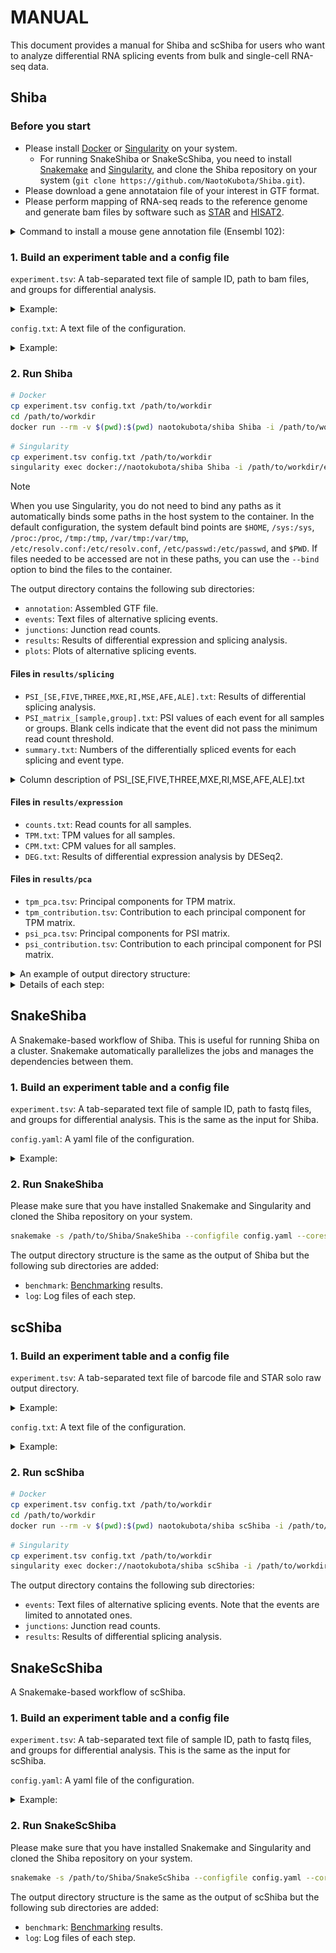 # MANUAL

This document provides a manual for Shiba and scShiba for users who want to analyze differential RNA splicing events from bulk and single-cell RNA-seq data.

## Shiba

### Before you start

- Please install [Docker](https://docs.docker.com/get-docker/) or [Singularity](https://sylabs.io/guides/3.7/user-guide/quick_start.html) on your system.
  - For running SnakeShiba or SnakeScShiba, you need to install [Snakemake](https://snakemake.readthedocs.io/en/stable/) and [Singularity](https://sylabs.io/guides/3.7/user-guide/quick_start.html), and clone the Shiba repository on your system (`git clone https://github.com/NaotoKubota/Shiba.git`).
- Please download a gene annotataion file of your interest in GTF format.
- Please perform mapping of RNA-seq reads to the reference genome and generate bam files by software such as [STAR](https://github.com/alexdobin/STAR) and [HISAT2](https://daehwankimlab.github.io/hisat2/).

<details>

<summary>Command to install a mouse gene annotation file (Ensembl 102):</summary>

```bash
wget https://ftp.ensembl.org/pub/release-102/gtf/mus_musculus/Mus_musculus.GRCm38.102.gtf.gz
gzip -d Mus_musculus.GRCm38.102.gtf.gz
```

</details>

### 1. Build an experiment table and a config file

`experiment.tsv`: A tab-separated text file of sample ID, path to bam files, and groups for differential analysis.

<details>

<summary>Example:</summary>

```bash
sample<tab>bam<tab>group
sample_1<tab>/path/to/workdir/bam/sample_1.bam<tab>Ref
sample_2<tab>/path/to/workdir/bam/sample_2.bam<tab>Ref
sample_3<tab>/path/to/workdir/bam/sample_3.bam<tab>Ref
sample_4<tab>/path/to/workdir/bam/sample_4.bam<tab>Alt
sample_5<tab>/path/to/workdir/bam/sample_5.bam<tab>Alt
sample_6<tab>/path/to/workdir/bam/sample_6.bam<tab>Alt
```

Please put bam files with their index files (`.bai`) in the `path/to/workdir/bam` directory and replace `<tab>` with a tab character.

</details>

<p></p>

`config.txt`: A text file of the configuration.

<details>

<summary>Example:</summary>

```bash
##############################
### Config file for Shiba ####
##############################

## General

# Number of processors to use
NUM_PROCESS=16
# Reference GTF file
GTF=/path/to/workdir/Mus_musculus.GRCm38.102.gtf
# Output directory
OUTPUT=/path/to/workdir/output
# Detect unannotated splicing events
UNANNOTATED=true

## Step3: bam2junc.sh

# Minimum anchor length for extracting exon-exon junction reads
MINIMUM_ANCHOR_LENGTH=6
# Minimum intron size for extracting exon-exon junction reads
MINIMUM_INTRON_SIZE=70
# Minimum intron size for extracting exon-exon junction reads
MAXIMUM_INTRON_SIZE=500000
# Strand specificity of RNA library preparation for extracting exon-exon junction reads
STRAND=XS

## Step4: psi.py

# Just calculate PSI for each sample, not perform statistical tests
ONLY_PSI=false
# Just calculate PSI for each group, not perform statistical tests
ONLY_PSI_GROUP=false
# FDR for DSE detection
FDR=0.05
# Miminum PSI change for DSE detection
DELTA_PSI=0.1
# Reference group for DSE detection
REFERENCE_GROUP=Ref
# Alternative group for DSE detection
ALTERNATIVE_GROUP=Alt
# Minumum value of total reads for each junction
MINIMUM_READS=10
# Print PSI for individual samples to output files
INDIVIDUAL_PSI=true
# Perform Welch's t-test between reference and Alternative group
TTEST=true

## Skip steps

SKIP_STEP1=false # bam2gtf.sh
SKIP_STEP2=false # gtf2event.py
SKIP_STEP3=false # bam2junc.sh
SKIP_STEP4=false # psi.py
SKIP_STEP5=false # expression.sh
SKIP_STEP6=false # pca.py
SKIP_STEP7=false # plots.py
```

You can skip some steps by setting `SKIP_STEP*` to `true`.

</details>

### 2. Run Shiba

```bash
# Docker
cp experiment.tsv config.txt /path/to/workdir
cd /path/to/workdir
docker run --rm -v $(pwd):$(pwd) naotokubota/shiba Shiba -i /path/to/workdir/experiment.tsv -c /path/to/workdir/config.txt
```

```bash
# Singularity
cp experiment.tsv config.txt /path/to/workdir
singularity exec docker://naotokubota/shiba Shiba -i /path/to/workdir/experiment.tsv -c /path/to/workdir/config.txt
```

> [!NOTE]
> When you use Singularity, you do not need to bind any paths as it automatically binds some paths in the host system to the container. In the default configuration, the system default bind points are `$HOME`, `/sys:/sys`, `/proc:/proc`, `/tmp:/tmp`, `/var/tmp:/var/tmp`, `/etc/resolv.conf:/etc/resolv.conf`, `/etc/passwd:/etc/passwd`, and `$PWD`. If files needed to be accessed are not in these paths, you can use the `--bind` option to bind the files to the container.

The output directory contains the following sub directories:

- `annotation`: Assembled GTF file.
- `events`: Text files of alternative splicing events.
- `junctions`: Junction read counts.
- `results`: Results of differential expression and splicing analysis.
- `plots`: Plots of alternative splicing events.

#### Files in `results/splicing`

- `PSI_[SE,FIVE,THREE,MXE,RI,MSE,AFE,ALE].txt`: Results of differential splicing analysis.
- `PSI_matrix_[sample,group].txt`: PSI values of each event for all samples or groups. Blank cells indicate that the event did not pass the minimum read count threshold.
- `summary.txt`: Numbers of the differentially spliced events for each splicing and event type.

<details>

<summary>Column description of PSI_[SE,FIVE,THREE,MXE,RI,MSE,AFE,ALE].txt</summary>

##### Common across all files

- **event_id**: ID of the event.
- **pos_id**: Positional ID of the event. This is useful for comparing the same event across different Shiba runs.
- **strand**: Strand of the event (*+* or *-*).
- **gene_id**: Gene ID.
- **gene_name**: Gene name.
- **label**: Label of the event type (*annotated* or *unannotated*).
- **ref_PSI**: PSI of the reference group.
- **alt_PSI**: PSI of the alternative group.
- **dPSI**: Delta PSI (Alt_PSI - Ref_PSI).
- **q**: *P*-value of Fisher's exact test adjusted by the Benjamini-Hochberg method.
- **Diff events**: Flag of if the event is differentially spliced between the reference and alternative groups (*Yes* or *No*).

##### For `PSI_SE.txt` (Skipped exon)

<img src="../img/SE.png" width=50%>

- **exon**: Genomic coordinates of the skipped exon.
- **intron_a**: Genomic coordinates of the left-side inclusive intron of the skipped exon.
- **intron_b**: Genomic coordinates of the right-side inclusive intron of the skipped exon.
- **intron_c**: Genomic coordinates of the exclusive intron of the skipped exon.
- **ref_junction_a**: Junction read counts of the left-side inclusive intron of the skipped exon in the reference group.
- **ref_junction_b**: Junction read counts of the right-side inclusive intron of the skipped exon in the reference group.
- **ref_junction_c**: Junction read counts of the exclusive intron of the skipped exon in the reference group.
- **alt_junction_a**: Junction read counts of the left-side inclusive intron of the skipped exon in the alternative group.
- **alt_junction_b**: Junction read counts of the right-side inclusive intron of the skipped exon in the alternative group.
- **alt_junction_c**: Junction read counts of the exclusive intron of the skipped exon in the alternative group.
- **OR_junction_a**: Odds ratio comparing junction read counts of the left-side inclusive intron to those of the exclusive intron, reference group against alternative group.
- **p_junction_a**: *P*-value of Fisher's exact test for the junction read counts of the left-side inclusive intron to those of the exclusive intron, reference group against alternative group.
- **OR_junction_b**: Odds ratio comparing junction read counts of the right-side inclusive intron to those of the exclusive intron, reference group against alternative group.
- **p_junction_b**: *P*-value of Fisher's exact test for the junction read counts of the right-side inclusive intron to those of the exclusive intron, reference group against alternative group.
- **p_maximum**: Greater of the two *P*-values of Fisher's exact tests.

##### For `PSI_FIVE.txt` (Alternative 5' splice site) and `PSI_THREE.txt` (Alternative 3' splice site)

<img src="../img/FIVE_THREE.png" width=50%>

- **exon_a**: Genomic coordinates of the longer exon using more internal splice site.
- **exon_b**: Genomic coordinates of the shorter exon using less internal splice site.
- **intron_a**: Genomic coordinates of the intron associated with the longer exon.
- **intron_b**: Genomic coordinates of the intron associated with the shorter exon.
- **ref_junction_a**: Junction read counts of the intron associated with the longer exon in the reference group.
- **ref_junction_b**: Junction read counts of the intron associated with the shorter exon in the reference group.
- **alt_junction_a**: Junction read counts of the intron associated with the longer exon in the alternative group.
- **alt_junction_b**: Junction read counts of the intron associated with the shorter exon in the alternative group.
- **OR**: Odds ratio comparing junction read counts of the intron associated with the longer exon to those of the intron associated with the shorter exon, reference group against alternative group.
- **p**: *P*-value of Fisher's exact test for the junction read counts of the intron associated with the longer exon to those of the intron associated with the shorter exon, reference group against alternative group.

##### For `PSI_MXE.txt` (Mutually exclusive exons)

<img src="../img/MXE.png" width=50%>


- **exon_a**: Genomic coordinates of the left-side mutually exclusive exon.
- **exon_b**: Genomic coordinates of the right-side mutually exclusive exon.
- **intron_a1**: Genomic coordinates of the left-side inclusive intron of the left-side mutually exclusive exon.
- **intron_a2**: Genomic coordinates of the right-side inclusive intron of the left-side mutually exclusive exon.
- **intron_b1**: Genomic coordinates of the left-side inclusive intron of the right-side mutually exclusive exon.
- **intron_b2**: Genomic coordinates of the right-side inclusive intron of the right-side mutually exclusive exon.
- **ref_junction_a1**: Junction read counts of the left-side inclusive intron of the left-side mutually exclusive exon in the reference group.
- **ref_junction_a2**: Junction read counts of the right-side inclusive intron of the left-side mutually exclusive exon in the reference group.
- **ref_junction_b1**: Junction read counts of the left-side inclusive intron of the right-side mutually exclusive exon in the reference group.
- **ref_junction_b2**: Junction read counts of the right-side inclusive intron of the right-side mutually exclusive exon in the reference group.
- **alt_junction_a1**: Junction read counts of the left-side inclusive intron of the left-side mutually exclusive exon in the alternative group.
- **alt_junction_a2**: Junction read counts of the right-side inclusive intron of the left-side mutually exclusive exon in the alternative group.
- **alt_junction_b1**: Junction read counts of the left-side inclusive intron of the right-side mutually exclusive exon in the alternative group.
- **alt_junction_b2**: Junction read counts of the right-side inclusive intron of the right-side mutually exclusive exon in the alternative group.
- **OR_a1b1**: Odds ratio comparing junction read counts of the left-side inclusive intron of the left-side mutually exclusive exon to those of the left-side inclusive intron of the right-side mutually exclusive exon, reference group against alternative group.
- **p_a1b1**: *P*-value of Fisher's exact test for the junction read counts of the left-side inclusive intron of the left-side mutually exclusive exon to those of the left-side inclusive intron of the right-side mutually exclusive exon, reference group against alternative group.
- **OR_a1b2**: Odds ratio comparing junction read counts of the left-side inclusive intron of the left-side mutually exclusive exon to those of the right-side inclusive intron of the right-side mutually exclusive exon, reference group against alternative group.
- **p_a1b2**: Odds ratio comparing junction read counts of the left-side inclusive intron of the left-side mutually exclusive exon to those of the right-side inclusive intron of the right-side mutually exclusive exon, reference group against alternative group.
- **OR_a2b1**: Odds ratio comparing junction read counts of the right-side inclusive intron of the left-side mutually exclusive exon to those of the left-side inclusive intron of the right-side mutually exclusive exon, reference group against alternative group.
- **p_a2b1**: Odds ratio comparing junction read counts of the right-side inclusive intron of the left-side mutually exclusive exon to those of the left-side inclusive intron of the right-side mutually exclusive exon, reference group against alternative group.
- **OR_a2b2**: Odds ratio comparing junction read counts of the right-side inclusive intron of the left-side mutually exclusive exon to those of the right-side inclusive intron of the right-side mutually exclusive exon, reference group against alternative group.
- **p_a2b2**: Odds ratio comparing junction read counts of the right-side inclusive intron of the left-side mutually exclusive exon to those of the right-side inclusive intron of the right-side mutually exclusive exon, reference group against alternative group.
- **p_maximum**: Greater of the four *P*-values of Fisher's exact tests.

##### For `PSI_RI.txt` (Retained intron)

<img src="../img/RI.png" width=50%>

- **exon_a**: Genomic coordinates of the left-side exon.
- **exon_b**: Genomic coordinates of the right-side exon.
- **exon_c**: Genomic coordinates of the exon containing the retained intron.
- **intron_a**: Genomic coordinates of the retained intron.
- **ref_junction_a_start**: The left-side exon-intron junction read counts of the retained intron in the reference group.
- **ref_junction_a_end**: The right-side exon-intron junction read counts of the retained intron in the reference group.
- **alt_junction_a_start**: The left-side exon-intron junction read counts of the retained intron in the alternative group.
- **alt_junction_a_end**: The right-side exon-intron junction read counts of the retained intron in the alternative group.
- **OR_junction_a_start**: Odds ratio comparing the left-side exon-intron junction read counts to the intron junction read counts, reference group against alternative group.
- **p_junction_a_start**: *P*-value of Fisher's exact test for the left-side exon-intron junction read counts to the intron junction read counts, reference group against alternative group.
- **OR_junction_a_end**: Odds ratio comparing the right-side exon-intron junction read counts to the intron junction read counts, reference group against alternative group.
- **p_junction_a_end**: *P*-value of Fisher's exact test for the right-side exon-intron junction read counts to the intron junction read counts, reference group against alternative group.
- **p_maximum**: Greater of the two *P*-values of Fisher's exact tests.

##### For `PSI_MSE.txt` (Multiple skipped exons)

<img src="../img/MSE.png" width=70%>

- **mse_n**: Number of skipped exons.
- **exon**: Genomic coordinates of the skipped exons, separated by semi-colons from the left to the right (e.g., `chr12:76067371-76067473;chr12:76068909-76068994`).
- **intron**: Genomic coordinates of the associated introns of the skipped exons, separated by semi-colons from the left to the right and the last one is the exclusive intron (e.g., `chr12:76060279-76067371;chr12:76068994-76074203;chr12:76060279-76074203`).
- **ref_junction**: Junction read counts of the associated introns of the skipped exons in the reference group, separated by semi-colons from the left to the right and the last one is the exclusive intron (e.g., `5899;4581;94`).
- **alt_junction**: Junction read counts of the associated introns of the skipped exons in the alternative group, separated by semi-colons from the left to the right and the last one is the exclusive intron (e.g., `3856;3243;610`).
- **OR_junction**: Odds ratio comparing junction read counts of the associated inclusive introns of the skipped exons to those of the exclusive intron, reference group against alternative group, separated by semi-colons from the left to the right (e.g., `9.927579014743532;9.166748676363493`).
- **p_juntion**: *P*-value of Fisher's exact test for the junction read counts of the associated inclusive introns of the skipped exons to those of the exclusive intron, reference group against alternative group, separated by semi-colons from the left to the right (e.g., `1.1031362512301498e-138;2.0130937584324167e-126`).

##### For `PSI_AFE.txt` (Alternative first exon) and `PSI_ALE.txt` (Alternative last exon)

<img src="../img/AFE_ALE.png" width=50%>

- **exon_a**: Genomic coordinates of the distal exon.
- **exon_b**: Genomic coordinates of the proximal exon.
- **intron_a**: Genomic coordinates of the intron associated with the distal exon.
- **intron_b**: Genomic coordinates of the intron associated with the proximal exon.
- **ref_junction_a**: Junction read counts of the intron associated with the distal exon in the reference group.
- **ref_junction_b**: Junction read counts of the intron associated with the proximal exon in the reference group.
- **alt_junction_a**: Junction read counts of the intron associated with the distal exon in the alternative group.
- **alt_junction_b**: Junction read counts of the intron associated with the proximal exon in the alternative group.
- **OR**: Odds ratio comparing junction read counts of the intron associated with the distal exon to those of the intron associated with the proximal exon, reference group against alternative group.
- **p**: *P*-value of Fisher's exact test for the junction read counts of the intron associated with the distal exon to those of the intron associated with the proximal exon, reference group against alternative group.

##### when `ttest` is `true`

- \<sample\>_PSI: PSI of the sample. Blank cells indicate that the event did not pass the minimum read count threshold.
- p_ttest: *P*-value of Welch's t-test for the PSI of the reference and alternative groups. Please note that the *P*-value is not adjusted for multiple testing.

</details>

#### Files in `results/expression`

- `counts.txt`: Read counts for all samples.
- `TPM.txt`: TPM values for all samples.
- `CPM.txt`: CPM values for all samples.
- `DEG.txt`: Results of differential expression analysis by DESeq2.

#### Files in `results/pca`

- `tpm_pca.tsv`: Principal components for TPM matrix.
- `tpm_contribution.tsv`: Contribution to each principal component for TPM matrix.
- `psi_pca.tsv`: Principal components for PSI matrix.
- `psi_contribution.tsv`: Contribution to each principal component for PSI matrix.

<details>

<summary>An example of output directory structure:</summary>

```bash
output
├── annotation
│   └── assembled_annotation.gtf
├── events
│   ├── EVENT_AFE.txt
│   ├── EVENT_ALE.txt
│   ├── EVENT_FIVE.txt
│   ├── EVENT_MSE.txt
│   ├── EVENT_MXE.txt
│   ├── EVENT_RI.txt
│   ├── EVENT_SE.txt
│   └── EVENT_THREE.txt
├── junctions
│   ├── junctions.bed
│   └── logs
│       ├── featureCounts.log
│       └── regtools.log
├── plots
│   ├── data
│   │   ├── bar_AFE.html
│   │   ├── bar_ALE.html
│   │   ├── bar_FIVE.html
│   │   ├── bar_MSE.html
│   │   ├── bar_MXE.html
│   │   ├── bar_RI.html
│   │   ├── bar_SE.html
│   │   ├── bar_THREE.html
│   │   ├── pca_PSI.html
│   │   ├── pca_TPM.html
│   │   ├── scatter_AFE.html
│   │   ├── scatter_ALE.html
│   │   ├── scatter_FIVE.html
│   │   ├── scatter_MSE.html
│   │   ├── scatter_MXE.html
│   │   ├── scatter_RI.html
│   │   ├── scatter_SE.html
│   │   ├── scatter_THREE.html
│   │   ├── volcano_AFE.html
│   │   ├── volcano_ALE.html
│   │   ├── volcano_FIVE.html
│   │   ├── volcano_MSE.html
│   │   ├── volcano_MXE.html
│   │   ├── volcano_RI.html
│   │   ├── volcano_SE.html
│   │   └── volcano_THREE.html
│   └── summary.html
├── results
│   ├── expression
│   │   ├── counts.txt
│   │   ├── CPM.txt
│   │   ├── DEG.txt
│   │   ├── logs
│   │   │   ├── DESeq2.log
│   │   │   └── featureCounts.log
│   │   ├── TPM_CPM.xlsx
│   │   └── TPM.txt
│   ├── pca
│   │   ├── psi_contribution.tsv
│   │   ├── psi_pca.tsv
│   │   ├── tpm_contribution.tsv
│   │   └── tpm_pca.tsv
│   └── splicing
│       ├── PSI_AFE.txt
│       ├── PSI_ALE.txt
│       ├── PSI_FIVE.txt
│       ├── PSI_matrix_group.txt
│       ├── PSI_matrix_sample.txt
│       ├── PSI_MSE.txt
│       ├── PSI_MXE.txt
│       ├── PSI_RI.txt
│       ├── PSI_SE.txt
│       ├── PSI_THREE.txt
│       └── summary.txt
└── Shiba.log
```

</details>

<details>

<summary>Details of each step:</summary>

#### Step1: `bam2gtf.sh`

Perform transcript assembly based on mapped reads.

```bash
Usage: bam2gtf.sh -i experiment.tsv -r reference_annotation.gtf -o assembled_annotation.gtf -p [VALUE]

    -h  Display help
    -i  Experiment table
    -r  Reference GTF file
    -o  Assembled GTF file
    -p  Number of processors to use (default: 1)
```

#### Step2: `gtf2event.py`

Make a file of alternative splicing events.

```bash
usage: gtf2event.py [-h] -i GTF [-r REFERENCE_GTF] -o OUTPUT [-p NUM_PROCESS]

Extract alternative splicing events from GTF file

optional arguments:
  -h, --help            show this help message and exit
  -i GTF, --gtf GTF     Input GTF file
  -r REFERENCE_GTF, --reference-gtf REFERENCE_GTF
                        Reference GTF file
  -o OUTPUT, --output OUTPUT
                        Output directory
  -p NUM_PROCESS, --num-process NUM_PROCESS
                        Number of processors to use
```

Example of `event_SE.txt`:

```bash
event_id  pos_id  exon  intron_a  intron_b  intron_c  strand  gene_id  gene_name  label
SE_1  GL456354.1@84521-85111@83560-85765  GL456354.1:84521-85111  GL456354.1:83560-84521  GL456354.1:85111-85765  GL456354.1:83560-85765  -  ENSMUSG00000094337  Gm3286  annotated
SE_2  chr10@100080857-100080940@100080130-100087347  chr10:100080857-100080940  chr10:100080130-100080857  chr10:100080940-100087347  chr10:100080130-100087347  +  ENSMUSG00000019966  Kitl  annotated
SE_3  chr10@100485051-100485125@100478022-100487162  chr10:100485051-100485125  chr10:100478022-100485051  chr10:100485125-100487162  chr10:100478022-100487162  -  ENSMUSG00000036676  Tmtc3  annotated
SE_4  chr10@100485051-100485185@100478022-100487162  chr10:100485051-100485185  chr10:100478022-100485051  chr10:100485185-100487162  chr10:100478022-100487162  -  ENSMUSG00000036676  Tmtc3  annotated
SE_5  chr10@100495641-100495661@100494954-100495823  chr10:100495641-100495661  chr10:100494954-100495641  chr10:100495661-100495823  chr10:100494954-100495823  +  ENSMUSG00000019971  Cep290  annotated
SE_6  chr10@100578315-100578431@100577358-100583914  chr10:100578315-100578431  chr10:100577358-100578315  chr10:100578431-100583914  chr10:100577358-100583914  -  ENSMUSG00000046567  4930430F08Rik  annotated
SE_7  chr10@100582263-100582322@100578431-100583914  chr10:100582263-100582322  chr10:100578431-100582263  chr10:100582322-100583914  chr10:100578431-100583914  -  ENSMUSG00000046567  4930430F08Rik  annotated
SE_8  chr10@100594537-100594656@100592429-100595035  chr10:100594537-100594656  chr10:100592429-100594537  chr10:100594656-100595035  chr10:100592429-100595035  +  ENSMUSG00000056912  1700017N19Rik  annotated
SE_9  chr10@100610596-100610715@100609254-100612429  chr10:100610596-100610715  chr10:100609254-100610596  chr10:100610715-100612429  chr10:100609254-100612429  +  ENSMUSG00000056912  1700017N19Rik  annotated
...
```

#### Step3: `bam2junc.sh`

Make a table of junction read counts.

```bash
Usage: bam2junc.sh -i experiment.tsv -r RI_EVENT.txt -o junctions.bed -p [VALUE] -a [VALUE] -m [VALUE] -M [VALUE] -s [VALUE]

    -h  Display help
    -i  Experiment table
    -r  Intron retention event
    -o  Junction read counts
    -p  Number of processors to use (default: 1)
    -a  Minimum anchor length (default: 8)
    -m  Minimum intron size (default: 70)
    -M  Maximum intron size (default: 500000)
    -s  Strand specificity of RNA library preparation; XS: unstranded, RF: first-strand, FR: second-strand (default: XS)
```

#### Step4: `psi.py`

Calculate PSI and detect differential events.

```bash
usage: psi.py [-h] [-p NUM_PROCESS] [-g GROUP] [-f FDR] [-d PSI] [-r REFERENCE] [-a ALTERNATIVE] [-m MINIMUM_READS] [-i] [-t] [--onlypsi] [--onlypsi-group] [--excel]
              junctions event output

PSI calculation for alternative splicing events

positional arguments:
  junctions             A bed file of Junction read counts generated by bam2junc.sh
  event                 Directory that contains text files of alternative splicing events generated by gtf2event.py
  output                Directory for output files

options:
  -h, --help            show this help message and exit
  -p NUM_PROCESS, --num-process NUM_PROCESS
                        Number of processors to use (default: 1)
  -g GROUP, --group GROUP
                        Group information for detecting differential events (default: None)
  -f FDR, --fdr FDR     FDR for detecting differential events (default: 0.05)
  -d PSI, --psi PSI     Threshold of delta PSI for detecting differential events (default: 0.1)
  -r REFERENCE, --reference REFERENCE
                        Reference group for detecting differential events (default: None)
  -a ALTERNATIVE, --alternative ALTERNATIVE
                        Alternative group for detecting differential events (default: None)
  -m MINIMUM_READS, --minimum-reads MINIMUM_READS
                        Minumum value of total reads for each junction for detecting differential events (default: 10)
  -i, --individual-psi  Print PSI for individual samples to output files (default: False)
  -t, --ttest           Perform Welch's t-test between reference and alternative group (default: False)
  --onlypsi             Just calculate PSI for each sample, not perform statistical tests (default: False)
  --onlypsi-group       Just calculate PSI for each group, not perform statistical tests (Overrides --onlypsi when used together) (default: False)
  --excel               Make result files in excel format (default: False)
```

#### Step5: `expression.sh`

Gene expression analysis.

```bash
Usage: expression.sh -i experiment.txt -g reference_annotation.gtf -o output_dir -r [VALUE] -a [VALUE] -p [VALUE]

    -h  Display help
    -i  Experiment table
    -g  Reference GTF file
    -o  Output directory
    -r  Reference group for differential expression analysis (default: NA)
    -a  Alternative group for differential expression analysis (default: NA)
    -p  Number of processors to use (default: 1)
```

#### Step6: `pca.py`

Principal component analysis.

```bash
usage: pca.py [-h] [--input-tpm INPUT_TPM] [--input-psi INPUT_PSI] [-g GENES] [-o OUTPUT]

pca.py: Principal Component Analysis for matrix of gene expression and splicing

options:
  -h, --help            show this help message and exit
  --input-tpm INPUT_TPM
                        Input TPM file (default: None)
  --input-psi INPUT_PSI
                        Input PSI file (default: None)
  -g GENES, --genes GENES
                        Number of highly-variable genes or splicing events to calculate PCs (default: 3000)
  -o OUTPUT, --output OUTPUT
                        Output directory (default: None)
```

#### Step7: `plots.py`

Make plots.

```bash
usage: plots.py [-h] [-i INPUT] [-e EXPERIMENT_TABLE] [-o OUTPUT]

Make plots for alternative splicing events

options:
  -h, --help            show this help message and exit
  -i INPUT, --input INPUT
                        Directory that contains result files (default: None)
  -e EXPERIMENT_TABLE, --experiment-table EXPERIMENT_TABLE
                        Experiment table file (default: None)
  -o OUTPUT, --output OUTPUT
                        Directory for output files (default: None)
```

</details>

## SnakeShiba

A Snakemake-based workflow of Shiba. This is useful for running Shiba on a cluster. Snakemake automatically parallelizes the jobs and manages the dependencies between them.

### 1. Build an experiment table and a config file

`experiment.tsv`: A tab-separated text file of sample ID, path to fastq files, and groups for differential analysis. This is the same as the input for Shiba.

<p></p>

`config.yaml`: A yaml file of the configuration.

<details>

<summary>Example:</summary>

```yaml
workdir:
  /path/to/workdir
container:
  docker://naotokubota/shiba
gtf:
  /path/to/Mus_musculus.GRCm38.102.gtf
experiment_table:
  /path/to/experiment.tsv
unannotated:
  True

# Junction read filtering
minimum_anchor_length:
  6
minimum_intron_length:
  70
maximum_intron_length:
  500000
strand:
  XS

# PSI calculation
only_psi:
  False
fdr:
  0.05
delta_psi:
  0.1
reference_group:
  Ref
alternative_group:
  Alt
minimum_reads:
  10
individual_psi:
  True
ttest:
  True
excel:
  False
```

You can generate a file of splicing analysis results in excel format by setting `excel` to `True`.

</details>

### 2. Run SnakeShiba

Please make sure that you have installed Snakemake and Singularity and cloned the Shiba repository on your system.

```bash
snakemake -s /path/to/Shiba/SnakeShiba --configfile config.yaml --cores 16 --use-singularity --rerun-incomplete
```

The output directory structure is the same as the output of Shiba but the following sub directories are added:

- `benchmark`: [Benchmarking](https://snakemake.readthedocs.io/en/stable/tutorial/additional_features.html) results.
- `log`: Log files of each step.

## scShiba

### 1. Build an experiment table and a config file

`experiment.tsv`: A tab-separated text file of barcode file and STAR solo raw output directory.

<details>

<summary>Example:</summary>

```bash
barcode<tab>SJ
/path/to/barcodes_run1.tsv<tab>/path/to/run1/Solo.out/SJ/raw
/path/to/barcodes_run2.tsv<tab>/path/to/run2/Solo.out/SJ/raw
/path/to/barcodes_run3.tsv<tab>/path/to/run3/Solo.out/SJ/raw
/path/to/barcodes_run4.tsv<tab>/path/to/run4/Solo.out/SJ/raw
```

`barcodes.tsv` is a tab-separated text file of barcode and group name like this:

```bash
barcode<tab>group
TTTGTTGTCCACACCT<tab>Cluster-1
TCAAGACCACTACAGT<tab>Cluster-1
TATTTCGGTACAGTAA<tab>Cluster-1
ATCCTATGTTAATCGC<tab>Cluster-1
ATCGATGAGTTTCTTC<tab>Cluster-2
ATCGATGGTCTTGCTC<tab>Cluster-2
TATGTTCGTCAGGCAA<tab>Cluster-2
ATCGCCTAGACTCGAG<tab>Cluster-2
...
```

Please replace `<tab>` with a tab character.

</details>

<p></p>

`config.txt`: A text file of the configuration.

<details>

<summary>Example:</summary>

```bash
###############################
### Config file for scShiba ###
###############################

## General

# Number of processors to use
NUM_PROCESS=16
# Reference GTF file
GTF=/path/to/workdir/Mus_musculus.GRCm38.102.gtf
# Output directory
OUTPUT=./output

## Step3: scpsi.py

# Just calculate PSI for each sample, not perform statistical tests
ONLY_PSI=false
# FDR for DSE detection
FDR=0.05
# Miminum PSI change for DSE detection
DELTA_PSI=0.1
# Reference group for DSE detection
REFERENCE_GROUP=Ref
# Alternative group for DSE detection
ALTERNATIVE_GROUP=Alt
# Minumum value of total reads for each junction
MINIMUM_READS=10

## skip steps

SKIP_STEP1=false # gtf2event.py
SKIP_STEP2=false # sc2junc.py
SKIP_STEP3=false # scpsi.py
```

You can skip some steps by setting `SKIP_STEP1`, `SKIP_STEP2`, and `SKIP_STEP3` to `true`.

</details>

### 2. Run scShiba

```bash
# Docker
cp experiment.tsv config.txt /path/to/workdir
cd /path/to/workdir
docker run --rm -v $(pwd):$(pwd) naotokubota/shiba scShiba -i /path/to/workdir/experiment.tsv -c /path/to/workdir/config.txt
```

```bash
# Singularity
cp experiment.tsv config.txt /path/to/workdir
singularity exec docker://naotokubota/shiba scShiba -i /path/to/workdir/experiment.tsv -c /path/to/workdir/config.txt
```

The output directory contains the following sub directories:

- `events`: Text files of alternative splicing events. Note that the events are limited to annotated ones.
- `junctions`: Junction read counts.
- `results`: Results of differential splicing analysis.

## SnakeScShiba

A Snakemake-based workflow of scShiba.

### 1. Build an experiment table and a config file

`experiment.tsv`: A tab-separated text file of sample ID, path to fastq files, and groups for differential analysis. This is the same as the input for scShiba.

`config.yaml`: A yaml file of the configuration.

<details>

<summary>Example:</summary>

```yaml
workdir:
  /path/to/workdir
container:
  docker://naotokubota/shiba
gtf:
  /path/to/Mus_musculus.GRCm38.102.gtf
experiment_table:
  /path/to/experiment.tsv

# PSI calculation
only_psi:
  False
fdr:
  0.05
delta_psi:
  0.1
reference_group:
  Ref
alternative_group:
  Alt
minimum_reads:
  10
excel:
  False
```

You can generate a file of splicing analysis results in excel format by setting `excel` to `True`.

</details>

### 2. Run SnakeScShiba

Please make sure that you have installed Snakemake and Singularity and cloned the Shiba repository on your system.

```bash
snakemake -s /path/to/Shiba/SnakeScShiba --configfile config.yaml --cores 16 --use-singularity --rerun-incomplete
```

The output directory structure is the same as the output of scShiba but the following sub directories are added:

- `benchmark`: [Benchmarking](https://snakemake.readthedocs.io/en/stable/tutorial/additional_features.html) results.
- `log`: Log files of each step.
